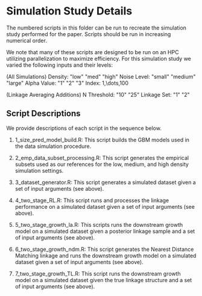 # Simulation Study Details

The numbered scripts in this folder can be run to recreate the simulation study performed for the paper. Scripts should be run in increasing numerical order.

We note that many of these scripts are designed to be run on an HPC utilizing parallelization to maximize efficiency. For this simulation study we varied the following inputs and their levels:

(All Simulations)
Density: "low" "med" "high"
Noise Level: "small" "medium" "large"
Alpha Value: "1" "2" "3"
Index: 1,\dots,100

(Linkage Averaging Additions)
N Threshold: "10" "25"
Linkage Set: "1" "2"

## Script Descriptions
We provide descriptions of each script in the sequence below.

1. 1_size_pred_model_build.R:
  This script builds the GBM models used in the data simulation procedure.
  
2. 2_emp_data_subset_processing.R:
  This script generates the empirical subsets used as our references for the low, medium, and high density simulation settings.
  
3. 3_dataset_generator.R:
  This script generates a simulated dataset given a set of input arguments (see above).
  
4. 4_two_stage_RL.R:
  This script runs and processes the linkage performance on a simulated dataset given a set of input arguments (see above).
  
5. 5_two_stage_growth_la.R:
  This scripts runs the downstream growth model on a simulated dataset given a posterior linkage sample and a set of input arguments (see above).
  
6. 6_two_stage_growth_ndm.R:
  This script generates the Nearest Distance Matching linkage and runs the downstream growth model on a simulated dataset given a set of input arguments (see above).
  
7. 7_two_stage_growth_TL.R:
  This script runs the downstream growth model on a simulated dataset given the true linkage structure and a set of input arguments (see above).
  
